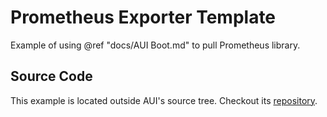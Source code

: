 # Prometheus Exporter Template

<!-- aui:example desktop -->
Example of using @ref "docs/AUI Boot.md" to pull Prometheus library.

## Source Code

This example is located outside AUI's source tree. Checkout its
[repository](https://github.com/aui-framework/example_prometheus).

